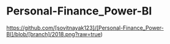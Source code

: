 # Personal-Finance_Power-BI
https://github.com/[sovitnayak123]/[Personal-Finance_Power-BI]/blob/[branch]/2018.png?raw=true)
